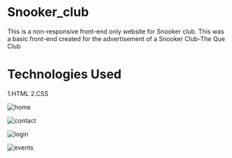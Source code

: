 # Snooker_club
This is a non-responsive front-end only website for Snooker club.
This was a basic front-end created for the advertisement of a Snooker Club-The Que Club
# Technologies Used
1.HTML
2.CSS


![home](https://github.com/Codamaze/Snooker_club/assets/117627752/73fa250b-a3b4-48e6-b5b8-94dac4fff59c)

![contact](https://github.com/Codamaze/Snooker_club/assets/117627752/6041bfde-a1ad-49ed-90b6-40400ebf2383)

![login](https://github.com/Codamaze/Snooker_club/assets/117627752/b5eba263-b46c-4194-ad0f-dfc3a6dabd94)

![events](https://github.com/Codamaze/Snooker_club/assets/117627752/612dede1-2833-40a4-80e1-66153ff4fe77)
